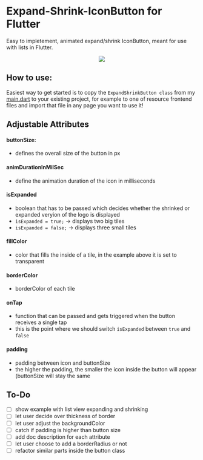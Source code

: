 # Expand-Shrink-IconButton for Flutter
Easy to impletement, animated expand/shrink IconButton, meant for use with lists in Flutter.

<p align="center">
  <img src="https://github.com/HartP97/Expand-Shrink-IconButton-for-Flutter/blob/master/expand-shrink-icon.gif">
</p>

## How to use:

Easiest way to get started is to copy the `ExpandShrinkButton class` from my [main.dart](https://github.com/HartP97/Expand-Shrink-IconButton-for-Flutter/blob/master/main.dart) to your existing project, for example to one of resource frontend files and import that file in any page you want to use it! 

## Adjustable Attributes

#### buttonSize:
- defines the overall size of the button in px

#### animDurationInMilSec
- define the animation duration of the icon in milliseconds

#### isExpanded
- boolean that has to be passed which decides whether the shrinked or expanded veryion of the logo is displayed
- `isExpanded = true;` -> displays two big tiles
- `isExpanded = false;` -> displays three small tiles

#### fillColor
- color that fills the inside of a tile, in the example above it is set to transparent

#### borderColor
- borderColor of each tile

#### onTap
- function that can be passed and gets triggered when the button receives a single tap
- this is the point where we should switch `isExpanded` between `true` and `false`

#### padding
- padding between icon and buttonSize
- the higher the padding, the smaller the icon inside the button will appear (buttonSize will stay the same


## To-Do
- [ ] show example with list view expanding and shrinking
- [ ] let user decide over thickness of border
- [ ] let user adjust the backgroundColor
- [ ] catch if padding is higher than button size
- [ ] add doc description for each attribute
- [ ] let user choose to add a borderRadius or not
- [ ] refactor similar parts inside the button class
